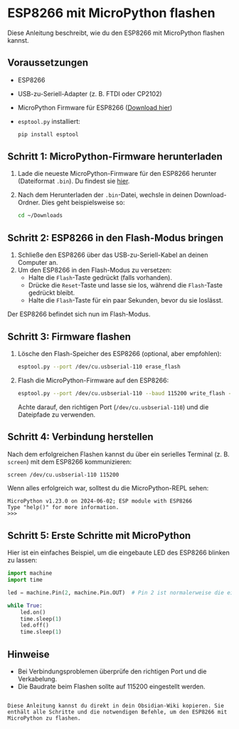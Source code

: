 


# ESP8266 mit MicroPython flashen

Diese Anleitung beschreibt, wie du den ESP8266 mit MicroPython flashen kannst.

## Voraussetzungen

- ESP8266
- USB-zu-Seriell-Adapter (z. B. FTDI oder CP2102)
- MicroPython Firmware für ESP8266 ([Download hier](https://micropython.org/download/esp8266/))
- `esptool.py` installiert:

  ```bash
  pip install esptool
  ```

## Schritt 1: MicroPython-Firmware herunterladen

1. Lade die neueste MicroPython-Firmware für den ESP8266 herunter (Dateiformat `.bin`). Du findest sie [hier](https://micropython.org/download/esp8266/).

2. Nach dem Herunterladen der `.bin`-Datei, wechsle in deinen Download-Ordner. Dies geht beispielsweise so:

   ```bash
   cd ~/Downloads
   ```

## Schritt 2: ESP8266 in den Flash-Modus bringen

1. Schließe den ESP8266 über das USB-zu-Seriell-Kabel an deinen Computer an.
2. Um den ESP8266 in den Flash-Modus zu versetzen:
   - Halte die `Flash`-Taste gedrückt (falls vorhanden).
   - Drücke die `Reset`-Taste und lasse sie los, während die `Flash`-Taste gedrückt bleibt.
   - Halte die `Flash`-Taste für ein paar Sekunden, bevor du sie loslässt.

Der ESP8266 befindet sich nun im Flash-Modus.

## Schritt 3: Firmware flashen

1. Lösche den Flash-Speicher des ESP8266 (optional, aber empfohlen):

   ```bash
   esptool.py --port /dev/cu.usbserial-110 erase_flash
   ```

2. Flash die MicroPython-Firmware auf den ESP8266:

   ```bash
   esptool.py --port /dev/cu.usbserial-110 --baud 115200 write_flash --flash_size=detect 0 ESP8266_GENERIC-20240602-v1.23.0.bin
   ```

   Achte darauf, den richtigen Port (`/dev/cu.usbserial-110`) und die Dateipfade zu verwenden.

## Schritt 4: Verbindung herstellen

Nach dem erfolgreichen Flashen kannst du über ein serielles Terminal (z. B. `screen`) mit dem ESP8266 kommunizieren:

```bash
screen /dev/cu.usbserial-110 115200
```

Wenn alles erfolgreich war, solltest du die MicroPython-REPL sehen:

```text
MicroPython v1.23.0 on 2024-06-02; ESP module with ESP8266
Type "help()" for more information.
>>>
```

## Schritt 5: Erste Schritte mit MicroPython

Hier ist ein einfaches Beispiel, um die eingebaute LED des ESP8266 blinken zu lassen:

```python
import machine
import time

led = machine.Pin(2, machine.Pin.OUT)  # Pin 2 ist normalerweise die eingebaute LED

while True:
    led.on()
    time.sleep(1)
    led.off()
    time.sleep(1)
```

## Hinweise

- Bei Verbindungsproblemen überprüfe den richtigen Port und die Verkabelung.
- Die Baudrate beim Flashen sollte auf 115200 eingestellt werden.

```

Diese Anleitung kannst du direkt in dein Obsidian-Wiki kopieren. Sie enthält alle Schritte und die notwendigen Befehle, um den ESP8266 mit MicroPython zu flashen.
